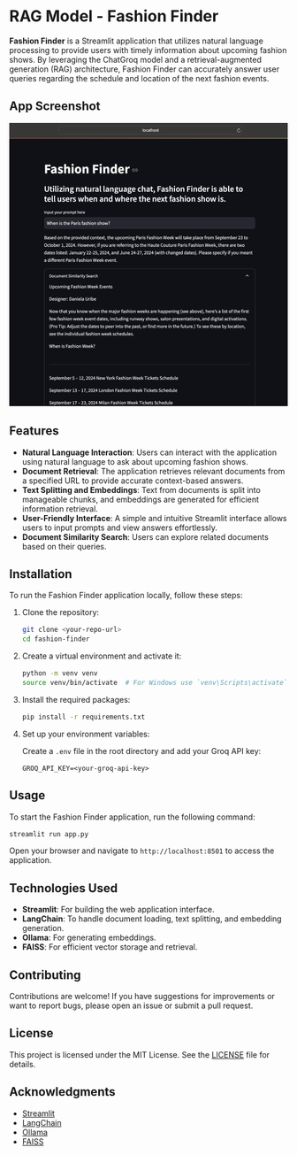 # RAG Model - Fashion Finder

**Fashion Finder** is a Streamlit application that utilizes natural language processing to provide users with timely information about upcoming fashion shows. By leveraging the ChatGroq model and a retrieval-augmented generation (RAG) architecture, Fashion Finder can accurately answer user queries regarding the schedule and location of the next fashion events.
<br/>

## App Screenshot
![RAG Model Fashion Finder](rag-model-fashion-finder.png)


## Features

- **Natural Language Interaction**: Users can interact with the application using natural language to ask about upcoming fashion shows.
- **Document Retrieval**: The application retrieves relevant documents from a specified URL to provide accurate context-based answers.
- **Text Splitting and Embeddings**: Text from documents is split into manageable chunks, and embeddings are generated for efficient information retrieval.
- **User-Friendly Interface**: A simple and intuitive Streamlit interface allows users to input prompts and view answers effortlessly.
- **Document Similarity Search**: Users can explore related documents based on their queries.

## Installation

To run the Fashion Finder application locally, follow these steps:

1. Clone the repository:

   ```bash
   git clone <your-repo-url>
   cd fashion-finder
   ```

2. Create a virtual environment and activate it:

   ```bash
   python -m venv venv
   source venv/bin/activate  # For Windows use `venv\Scripts\activate`
   ```

3. Install the required packages:

   ```bash
   pip install -r requirements.txt
   ```

4. Set up your environment variables:

   Create a `.env` file in the root directory and add your Groq API key:

   ```plaintext
   GROQ_API_KEY=<your-groq-api-key>
   ```

## Usage

To start the Fashion Finder application, run the following command:

```bash
streamlit run app.py
```

Open your browser and navigate to `http://localhost:8501` to access the application.

## Technologies Used

- **Streamlit**: For building the web application interface.
- **LangChain**: To handle document loading, text splitting, and embedding generation.
- **Ollama**: For generating embeddings.
- **FAISS**: For efficient vector storage and retrieval.

## Contributing

Contributions are welcome! If you have suggestions for improvements or want to report bugs, please open an issue or submit a pull request.

## License

This project is licensed under the MIT License. See the [LICENSE](LICENSE) file for details.

## Acknowledgments

- [Streamlit](https://streamlit.io/)
- [LangChain](https://langchain.readthedocs.io/en/latest/)
- [Ollama](https://ollama.com/)
- [FAISS](https://faiss.ai/)
